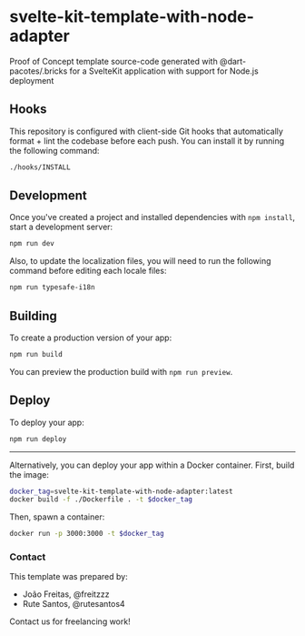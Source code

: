 # svelte-kit-template-with-node-adapter

Proof of Concept template source-code generated with @dart-pacotes&#x2F;.bricks for a SvelteKit application with support for Node.js deployment

## Hooks

This repository is configured with client-side Git hooks that automatically format + lint the codebase before each push. You can install it by running the following command:

```bash
./hooks/INSTALL
```

## Development

Once you've created a project and installed dependencies with `npm install`, start a development server:

```bash
npm run dev
```

Also, to update the localization files, you will need to run the following command before editing each locale files:

```bash
npm run typesafe-i18n
```

## Building

To create a production version of your app:

```bash
npm run build
```

You can preview the production build with `npm run preview`.

## Deploy

To deploy your app:

```bash
npm run deploy
```

---

Alternatively, you can deploy your app within a Docker container. First, build the image:

```bash
docker_tag=svelte-kit-template-with-node-adapter:latest
docker build -f ./Dockerfile . -t $docker_tag
```

Then, spawn a container:

```bash
docker run -p 3000:3000 -t $docker_tag
```

### Contact

This template was prepared by:

- João Freitas, @freitzzz
- Rute Santos, @rutesantos4

Contact us for freelancing work!
